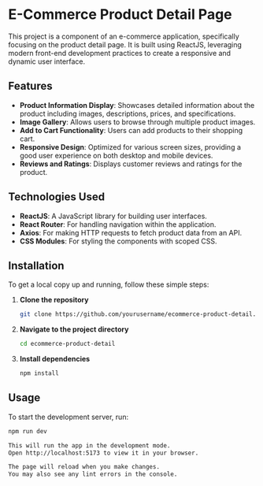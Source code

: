 # E-Commerce Product Detail Page

This project is a component of an e-commerce application, specifically focusing on the product detail page. It is built using ReactJS, leveraging modern front-end development practices to create a responsive and dynamic user interface.

## Features

- **Product Information Display**: Showcases detailed information about the product including images, descriptions, prices, and specifications.
- **Image Gallery**: Allows users to browse through multiple product images.
- **Add to Cart Functionality**: Users can add products to their shopping cart.
- **Responsive Design**: Optimized for various screen sizes, providing a good user experience on both desktop and mobile devices.
- **Reviews and Ratings**: Displays customer reviews and ratings for the product.

## Technologies Used

- **ReactJS**: A JavaScript library for building user interfaces.
- **React Router**: For handling navigation within the application.
- **Axios**: For making HTTP requests to fetch product data from an API.
- **CSS Modules**: For styling the components with scoped CSS.

## Installation

To get a local copy up and running, follow these simple steps:

1. **Clone the repository**
   ```sh
   git clone https://github.com/yourusername/ecommerce-product-detail.git

2. **Navigate to the project directory**
   ```sh
   cd ecommerce-product-detail

3. **Install dependencies**
   ```sh
   npm install

## Usage

To start the development server, run:

   ```sh
   npm run dev

This will run the app in the development mode.
Open http://localhost:5173 to view it in your browser.

The page will reload when you make changes.
You may also see any lint errors in the console.

